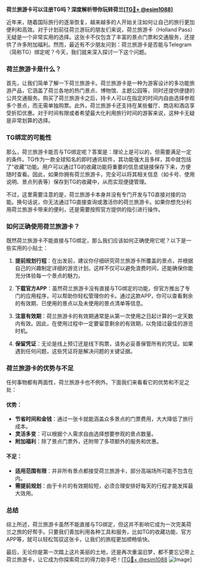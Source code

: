 **荷兰旅游卡可以注册TG吗？深度解析带你玩转荷兰[[TG💪+ @esim1088](https://t.me/s/esim1088)]**

近年来，随着国际旅行的逐渐恢复，越来越多的人开始关注如何让自己的旅行更加便利和高效。对于计划前往荷兰游玩的朋友们来说，荷兰旅游卡（Holland Pass）无疑是一个非常实用的选择。这张卡不仅包含了丰富的景点门票和交通服务，还提供了许多附加福利。然而，最近有不少朋友问到：荷兰旅游卡是否能与Telegram（简称TG）绑定呢？今天，我们就来深入探讨一下这个问题。

### 荷兰旅游卡是什么？

首先，让我们简单了解一下荷兰旅游卡。荷兰旅游卡是一种为游客设计的多功能旅游产品，它涵盖了荷兰各地的热门景点、博物馆、主题公园等，同时还提供便捷的公共交通服务。购买了荷兰旅游卡之后，持卡人可以在指定的时间内自由选择参观多个景点，而无需单独购票。此外，荷兰旅游卡还支持在某些餐厅、商店和酒店享受折扣优惠。对于时间有限或者希望最大化利用旅行时间的游客来说，这种卡无疑是非常划算的选择。

### TG绑定的可能性

那么，荷兰旅游卡能否与TG绑定呢？答案是：理论上是可以的，但需要满足一定的条件。TG作为一款全球知名的即时通讯软件，其功能强大且多样，其中就包括了“收藏”功能。用户可以通过TG的收藏功能将重要的信息或链接保存下来，方便随时查看。因此，如果你拥有荷兰旅游卡，完全可以将其相关信息（如卡号、使用说明、景点列表等）保存到TG的收藏中，从而实现便捷管理。

不过，这里需要注意的是，荷兰旅游卡本身并没有专门开发与TG直接对接的功能。换句话说，你无法通过TG直接查询或激活你的荷兰旅游卡。如果你想充分利用荷兰旅游卡带来的便利，还是需要按照官方提供的指引进行操作。

### 如何正确使用荷兰旅游卡？

既然荷兰旅游卡不能直接与TG绑定，那么我们应该如何正确使用它呢？以下是一些实用的小贴士：

1. **提前规划行程**：在出发前，建议你仔细研究荷兰旅游卡所覆盖的景点，并根据自己的兴趣制定详细的游览计划。这样不仅可以避免浪费时间，还能确保你能充分体验每一个景点的魅力。
   
2. **下载官方APP**：虽然荷兰旅游卡没有直接与TG绑定的功能，但官方推出了专门的应用程序，可以帮助你轻松管理你的卡。通过这款APP，你可以查看剩余的有效期、已使用的景点以及未使用的景点清单等信息。

3. **注意有效期**：荷兰旅游卡的有效期通常是从第一次使用之日起计算的一定天数内有效。因此，在使用过程中一定要留意剩余的有效期，以免错过最佳的游览时机。

4. **保留凭证**：无论是线上预订还是线下购票，请务必妥善保管所有的凭证。如果遇到任何问题，这些凭证将是解决问题的关键证据。

### 荷兰旅游卡的优势与不足

任何事物都有两面性，荷兰旅游卡也不例外。下面我们来看看它的优势和不足之处：

#### 优势：
- **节省时间和金钱**：通过一张卡就能涵盖众多景点的门票费用，大大降低了旅行成本。
- **灵活多变**：可以根据个人需求自由选择想要参观的景点数量。
- **附加福利**：除了景点门票外，还附带了多项额外的服务和优惠。

#### 不足：
- **适用范围有限**：并非所有景点都接受荷兰旅游卡，部分高端场所可能不包含在内。
- **需提前规划**：由于卡片的有效期较短，必须合理安排好每天的行程才能发挥最大效用。

### 总结

综上所述，荷兰旅游卡虽然不能直接与TG绑定，但这并不影响它成为一次完美荷兰之旅的好帮手。只要我们善加利用各种工具和服务，比如TG的收藏功能、官方APP等，就可以轻松驾驭这张卡，让我们的旅程更加顺畅愉快。

最后，无论你是第一次踏上这片美丽的土地，还是再次重温旧梦，都不要忘记带上荷兰旅游卡，让它成为你探索荷兰的得力助手吧！[[TG💪+ @esim1088](https://t.me/s/esim1088) ![Image](https://i.postimg.cc/4NQfJmqS/Snipaste-2025-05-13-00-14-12.png)]